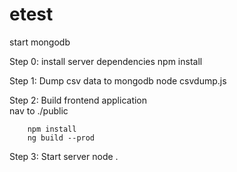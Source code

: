 # etest
start mongodb

Step 0: install server dependencies
        npm install

Step 1: Dump csv data to mongodb
        node csvdump.js

Step 2: Build frontend application      
        nav to ./public

        npm install
        ng build --prod

Step 3: Start server
        node .   
